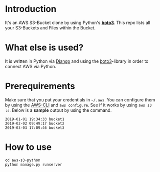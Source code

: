 # Introduction

It's an AWS S3-Bucket clone by using Python's [**boto3**](https://boto3.amazonaws.com/v1/documentation/api/latest/index.html?id=docs_gateway).
This repo lists all your S3-Buckets and Files within the Bucket.

# What else is used?

It is written in Python via [Django](https://www.djangoproject.com/) and
using the [boto3](https://boto3.amazonaws.com/v1/documentation/api/latest/index.html)-library in order to connect AWS via Python.

# Prerequirements

Make sure that you put your credentials in `~/.aws`. 
You can configure them by using the [AWS-CLI](https://aws.amazon.com/cli/) and `aws configure`.
See if it works by using `aws s3 ls`. Below is a **sample** output by using the command.
```
2019-01-01 19:34:33 bucket1
2019-02-02 09:49:17 bucket2
2019-03-03 17:09:46 bucket3
```

# How to use

```
cd aws-s3-python
python manage.py runserver
```
